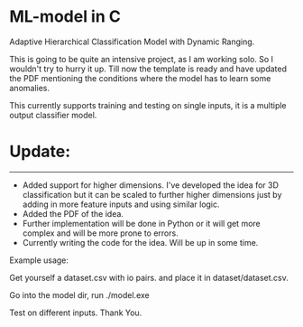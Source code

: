 # ML-model in C
Adaptive Hierarchical Classification Model with Dynamic Ranging.


This is going to be quite an intensive project, as I am working solo.
So I wouldn't try to hurry it up. Till now the template is ready and have updated the PDF
mentioning the conditions where the model has to learn some anomalies. 

This currently supports training and testing on single inputs, it is a multiple output classifier model.

# Update:
---------
- Added support for higher dimensions. I've developed the idea for 3D classification 
but it can be scaled to further higher dimensions just by adding in more feature inputs and using similar logic.
- Added the PDF of the idea.
- Further implementation will be done in Python or it will get more complex and will be more prone to errors.
- Currently writing the code for the idea. Will be up in some time.
  
Example usage:

Get yourself a dataset.csv with io pairs.
and place it in dataset/dataset.csv.

Go into the model dir,
run ./model.exe

Test on different inputs.
Thank You.
